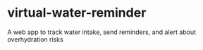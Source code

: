 # virtual-water-reminder
A web app to track water intake, send reminders, and alert about overhydration risks

